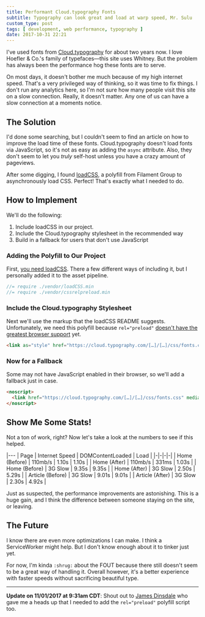 ```yaml
---
title: Performant Cloud.typography Fonts
subtitle: Typography can look great and load at warp speed, Mr. Sulu
custom_type: post
tags: [ development, web performance, typography ]
date: 2017-10-31 22:21
---
```


I've used fonts from [Cloud.typography](https://www.typography.com/cloud/welcome/) for about two years now. I love Hoefler & Co.'s family of typefaces—this site uses Whitney. But the problem has always been the performance hog these fonts are to serve.

On most days, it doesn't bother me much because of my high internet speed. That's a very privileged way of thinking, so it was time to fix things. I don't run any analytics here, so I'm not sure how many people visit this site on a slow connection. Really, it doesn't matter. Any one of us can have a slow connection at a moments notice.

## The Solution

I'd done some searching, but I couldn't seem to find an article on how to improve the load time of these fonts. Cloud.typography doesn't load fonts via JavaScript, so it's not as easy as adding the `async` attribute. Also, they don't seem to let you *truly* self-host unless you have a crazy amount of pageviews.

After some digging, I found [loadCSS](https://github.com/filamentgroup/loadCSS), a polyfill from Filament Group to asynchronously load CSS. Perfect! That's exactly what I needed to do.

## How to Implement

We'll do the following:

1. Include loadCSS in our project.
2. Include the Cloud.typography stylesheet in the recommended way
3. Build in a fallback for users that don't use JavaScript

### Adding the Polyfill to Our Project

First, [you need loadCSS](https://github.com/filamentgroup/loadCSS/releases). There a few different ways of including it, but I personally added it to the asset pipeline.

```js
//= require ./vendor/loadCSS.min
//= require ./vendor/cssrelpreload.min
```

### Include the Cloud.typography Stylesheet

Next we'll use the markup that the loadCSS README suggests. Unfortunately, we need this polyfill because `rel="preload"` [doesn't have the greatest browser support](http://caniuse.com/#feat=link-rel-preload) yet.

```html
<link as="style" href="https://cloud.typography.com/[…]/[…]/css/fonts.css" onload="this.rel='stylesheet'" rel="preload" />
```

### Now for a Fallback

Some may not have JavaScript enabled in their browser, so we'll add a fallback just in case.

```html
<noscript>
  <link href="https://cloud.typography.com/[…]/[…]/css/fonts.css" media="screen" rel="stylesheet" type="text/css" />
</noscript>
```

## Show Me Some Stats!

Not a ton of work, right? Now let's take a look at the numbers to see if this helped.

|---
| Page | Internet Speed | DOMContentLoaded | Load |
|-|-|-|-|
| Home (Before) | 110mb/s | 1.10s | 1.10s |
| Home (After) | 110mb/s | 331ms | 1.03s |
| Home (Before) | 3G Slow | 9.35s | 9.35s |
| Home (After) | 3G Slow | 2.50s | 5.29s |
| Article (Before) | 3G Slow | 9.01s | 9.01s |
| Article (After) | 3G Slow | 2.30s | 4.92s |

Just as suspected, the performance improvements are astonishing. This is a huge gain, and I think the difference between someone staying on the site, or leaving.

## The Future

I know there are even more optimizations I can make. I think a ServiceWorker might help. But I don't know enough about it to tinker just yet.

For now, I'm kinda `:shrug:` about the FOUT because there still doesn't seem to be a great way of handling it. Overall however, it's a better experience with faster speeds without sacrificing beautiful type.

---

**Update on 11/01/2017 at 9:31am CDT**: Shout out to [James Dinsdale](https://molovo.co/) who gave me a heads up that I needed to add the `rel="preload"` polyfill script too.
